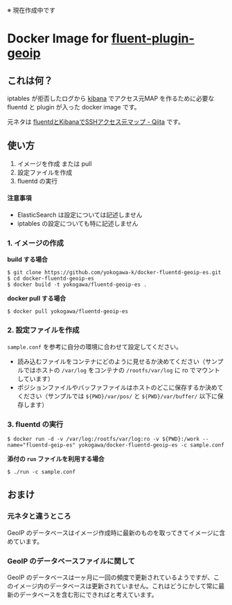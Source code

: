 ※ 現在作成中です

Docker Image for [fluent-plugin-geoip](https://github.com/y-ken/fluent-plugin-geoip)
====

これは何？
----

iptables が拒否したログから [kibana](https://github.com/elasticsearch/kibana) でアクセス元MAP を作るために必要な fluentd と plugin が入った docker image です。

元ネタは [fluentdとKibanaでSSHアクセス元マップ - Qiita](http://qiita.com/hiconyan/items/e847793a291760a7ac1d) です。

使い方
----

1. イメージを作成 または pull
2. 設定ファイルを作成
3. fluentd の実行

#### 注意事項
- ElasticSearch は設定については記述しません
- iptables の設定についても特に記述しません


### 1. イメージの作成

**build する場合**

```console
$ git clone https://github.com/yokogawa-k/docker-fluentd-geoip-es.git
$ cd docker-fluentd-geoip-es
$ docker build -t yokogawa/fluentd-geoip-es .
```

**docker pull する場合**

```console
$ docker pull yokogawa/fluentd-geoip-es
```

### 2. 設定ファイルを作成

`sample.conf` を参考に自分の環境に合わせて設定してください。

- 読み込むファイルをコンテナにどのように見せるか決めてください（サンプルではホストの `/var/log` をコンテナの `/rootfs/var/log` に ro でマウントしています）
- ポジションファイルやバッファファイルはホストのどこに保存するか決めてください（サンプルでは `${PWD}/var/pos/` と `${PWD}/var/buffer/` 以下に保存します）

### 3. fluentd の実行

```console
$ docker run -d -v /var/log:/rootfs/var/log:ro -v ${PWD}:/work --name="fluentd-geip-es" yokogawa/docker-fluentd-geoip-es -c sample.conf
```

**添付の `run` ファイルを利用する場合**

```consle
$ ./run -c sample.conf
```

おまけ
----

### 元ネタと違うところ

GeoIP のデータベースはイメージ作成時に最新のものを取ってきてイメージに含めています。

### GeoIP のデータベースファイルに関して

GeoIP のデータベースは一ヶ月に一回の頻度で更新されているようですが、このイメージ内のデータベースは更新されていません。これはどうにかして常に最新のデータベースを含む形にできればと考えています。

